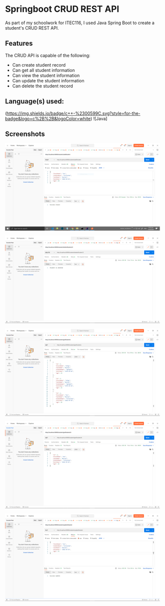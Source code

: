 
# Springboot CRUD REST API 

As part of my schoolwork for ITEC116, I used Java Spring Boot to create a student's CRUD REST API.


## Features
The CRUD API is capable of the following:
- Can create student record
- Can get all student information
- Can view the student information
- Can update the student information
- Can delete the student record

## Language(s) used:
(https://img.shields.io/badge/c++-%2300599C.svg?style=for-the-badge&logo=c%2B%2B&logoColor=white) ![Java]

## Screenshots

![Add Student Record](https://github.com/AvB2002/crud-rest-api/blob/main/screenshots/add_student.PNG)

![Delete Student Record](https://github.com/AvB2002/crud-rest-api/blob/main/screenshots/delete_student.PNG)

![Get All Student Records](https://github.com/AvB2002/crud-rest-api/blob/main/screenshots/get_all_students.PNG)

![Get Individual Student Record](https://github.com/AvB2002/crud-rest-api/blob/main/screenshots/get_individual_student.PNG)

![Update Student Record](https://github.com/AvB2002/crud-rest-api/blob/main/screenshots/update_student.PNG)
